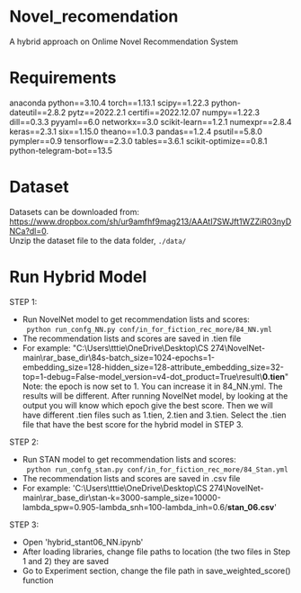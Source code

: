 # Novel_recomendation
A hybrid approach on Onlime Novel Recommendation System
# Requirements
anaconda python==3.10.4 torch==1.13.1 scipy==1.22.3 python-dateutil==2.8.2 pytz==2022.2.1 certifi==2022.12.07 numpy==1.22.3 dill==0.3.3 pyyaml==6.0 networkx==3.0 scikit-learn==1.2.1 numexpr==2.8.4 keras==2.3.1 six==1.15.0 theano==1.0.3 pandas==1.2.4 psutil==5.8.0 pympler==0.9 tensorflow==2.3.0 tables==3.6.1 scikit-optimize==0.8.1 python-telegram-bot==13.5
# Dataset
Datasets can be downloaded from: https://www.dropbox.com/sh/ur9amfhf9mag213/AAAtI7SWJft1WZZiR03nyDNCa?dl=0.  
Unzip the dataset file to the data folder, `./data/`

# Run Hybrid Model
STEP 1:
- Run NovelNet model to get recommendation lists and scores:   
&ensp;`python run_confg_NN.py conf/in_for_fiction_rec_more/84_NN.yml`
- The recommendation lists and scores are saved in .tien file
- For example: "C:\Users\tttie\OneDrive\Desktop\CS 274\NovelNet-main\rar_base_dir\84s-batch_size=1024-epochs=1-embedding_size=128-hidden_size=128-attribute_embedding_size=32-top=1-debug=False-model_version=v4-dot_product=True\result\\**0.tien**"  
Note: the epoch is now set to 1. You can increase it in 84_NN.yml. The results will be different. After running NovelNet model, by looking at the output you will know which epoch give the best score. Then we will have different .tien files such as 1.tien, 2.tien and 3.tien. Select the .tien file that have the best score for the hybrid model in STEP 3.  
  
STEP 2:
- Run STAN model to get recommendation lists and scores:  
&ensp;`python run_confg_stan.py conf/in_for_fiction_rec_more/84_Stan.yml`
- The recommendation lists and scores are saved in .csv file
- For example: 'C:\Users\tttie\OneDrive\Desktop\CS 274\NovelNet-main\rar_base_dir\stan-k=3000-sample_size=10000-lambda_spw=0.905-lambda_snh=100-lambda_inh=0.6/**stan_06.csv**'
  
STEP 3:
- Open 'hybrid_stant06_NN.ipynb'
- After loading libraries, change file paths to location (the two files in Step 1 and 2) they are saved
- Go to Experiment section, change the file path in save_weighted_score() function

